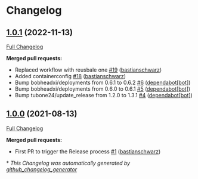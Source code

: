 # Changelog

## [1.0.1](https://github.com/codenamephp/chef.cookbook.keyboardLayout/tree/1.0.1) (2022-11-13)

[Full Changelog](https://github.com/codenamephp/chef.cookbook.keyboardLayout/compare/1.0.0...1.0.1)

**Merged pull requests:**

- Replaced workflow with reusbale one [\#19](https://github.com/codenamephp/chef.cookbook.keyboardLayout/pull/19) ([bastianschwarz](https://github.com/bastianschwarz))
- Added containerconfig [\#18](https://github.com/codenamephp/chef.cookbook.keyboardLayout/pull/18) ([bastianschwarz](https://github.com/bastianschwarz))
- Bump bobheadxi/deployments from 0.6.1 to 0.6.2 [\#6](https://github.com/codenamephp/chef.cookbook.keyboardLayout/pull/6) ([dependabot[bot]](https://github.com/apps/dependabot))
- Bump bobheadxi/deployments from 0.6.0 to 0.6.1 [\#5](https://github.com/codenamephp/chef.cookbook.keyboardLayout/pull/5) ([dependabot[bot]](https://github.com/apps/dependabot))
- Bump tubone24/update\_release from 1.2.0 to 1.3.1 [\#4](https://github.com/codenamephp/chef.cookbook.keyboardLayout/pull/4) ([dependabot[bot]](https://github.com/apps/dependabot))

## [1.0.0](https://github.com/codenamephp/chef.cookbook.keyboardLayout/tree/1.0.0) (2021-08-13)

[Full Changelog](https://github.com/codenamephp/chef.cookbook.keyboardLayout/compare/fd4be6ed3cee91a766f2d843705f2c8c8aa9b87a...1.0.0)

**Merged pull requests:**

- First PR to trigger the Release process [\#1](https://github.com/codenamephp/chef.cookbook.keyboardLayout/pull/1) ([bastianschwarz](https://github.com/bastianschwarz))



\* *This Changelog was automatically generated by [github_changelog_generator](https://github.com/github-changelog-generator/github-changelog-generator)*
